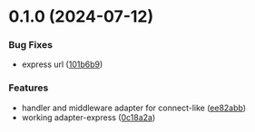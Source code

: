# 0.1.0 (2024-07-12)


### Bug Fixes

* express url ([101b6b9](https://github.com/magne4000/universal-handler/commit/101b6b97b331e7f41a804283bbfe204459ddef02))


### Features

* handler and middleware adapter for connect-like ([ee82abb](https://github.com/magne4000/universal-handler/commit/ee82abbdbd0dd9e077755e9db2f2cf06559c1f93))
* working adapter-express ([0c18a2a](https://github.com/magne4000/universal-handler/commit/0c18a2afb7c104a0d5e2b9c6dbff735b30b0bf6b))



